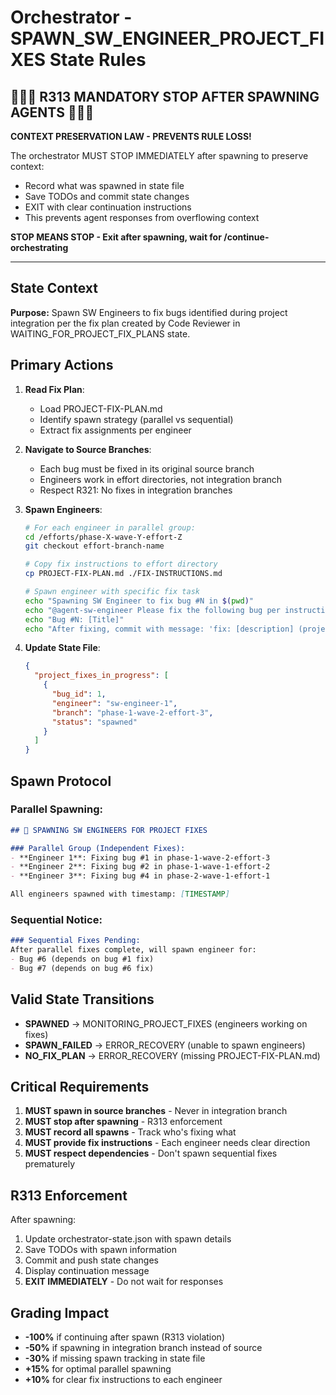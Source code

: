 # Orchestrator - SPAWN_SW_ENGINEER_PROJECT_FIXES State Rules

## 🔴🔴🔴 R313 MANDATORY STOP AFTER SPAWNING AGENTS 🔴🔴🔴

**CONTEXT PRESERVATION LAW - PREVENTS RULE LOSS!**

The orchestrator MUST STOP IMMEDIATELY after spawning to preserve context:
- Record what was spawned in state file
- Save TODOs and commit state changes
- EXIT with clear continuation instructions
- This prevents agent responses from overflowing context

**STOP MEANS STOP - Exit after spawning, wait for /continue-orchestrating**

---

## State Context

**Purpose:**
Spawn SW Engineers to fix bugs identified during project integration per the fix plan created by Code Reviewer in WAITING_FOR_PROJECT_FIX_PLANS state.

## Primary Actions

1. **Read Fix Plan**:
   - Load PROJECT-FIX-PLAN.md
   - Identify spawn strategy (parallel vs sequential)
   - Extract fix assignments per engineer

2. **Navigate to Source Branches**:
   - Each bug must be fixed in its original source branch
   - Engineers work in effort directories, not integration branch
   - Respect R321: No fixes in integration branches

3. **Spawn Engineers**:
   ```bash
   # For each engineer in parallel group:
   cd /efforts/phase-X-wave-Y-effort-Z
   git checkout effort-branch-name
   
   # Copy fix instructions to effort directory
   cp PROJECT-FIX-PLAN.md ./FIX-INSTRUCTIONS.md
   
   # Spawn engineer with specific fix task
   echo "Spawning SW Engineer to fix bug #N in $(pwd)"
   echo "@agent-sw-engineer Please fix the following bug per instructions in FIX-INSTRUCTIONS.md"
   echo "Bug #N: [Title]"
   echo "After fixing, commit with message: 'fix: [description] (project integration bug #N)'"
   ```

4. **Update State File**:
   ```json
   {
     "project_fixes_in_progress": [
       {
         "bug_id": 1,
         "engineer": "sw-engineer-1",
         "branch": "phase-1-wave-2-effort-3",
         "status": "spawned"
       }
     ]
   }
   ```

## Spawn Protocol

### Parallel Spawning:
```markdown
## 🚀 SPAWNING SW ENGINEERS FOR PROJECT FIXES

### Parallel Group (Independent Fixes):
- **Engineer 1**: Fixing bug #1 in phase-1-wave-2-effort-3
- **Engineer 2**: Fixing bug #2 in phase-1-wave-1-effort-2
- **Engineer 3**: Fixing bug #4 in phase-2-wave-1-effort-1

All engineers spawned with timestamp: [TIMESTAMP]
```

### Sequential Notice:
```markdown
### Sequential Fixes Pending:
After parallel fixes complete, will spawn engineer for:
- Bug #6 (depends on bug #1 fix)
- Bug #7 (depends on bug #6 fix)
```

## Valid State Transitions

- **SPAWNED** → MONITORING_PROJECT_FIXES (engineers working on fixes)
- **SPAWN_FAILED** → ERROR_RECOVERY (unable to spawn engineers)
- **NO_FIX_PLAN** → ERROR_RECOVERY (missing PROJECT-FIX-PLAN.md)

## Critical Requirements

1. **MUST spawn in source branches** - Never in integration branch
2. **MUST stop after spawning** - R313 enforcement
3. **MUST record all spawns** - Track who's fixing what
4. **MUST provide fix instructions** - Each engineer needs clear direction
5. **MUST respect dependencies** - Don't spawn sequential fixes prematurely

## R313 Enforcement

After spawning:
1. Update orchestrator-state.json with spawn details
2. Save TODOs with spawn information
3. Commit and push state changes
4. Display continuation message
5. **EXIT IMMEDIATELY** - Do not wait for responses

## Grading Impact

- **-100%** if continuing after spawn (R313 violation)
- **-50%** if spawning in integration branch instead of source
- **-30%** if missing spawn tracking in state file
- **+15%** for optimal parallel spawning
- **+10%** for clear fix instructions to each engineer